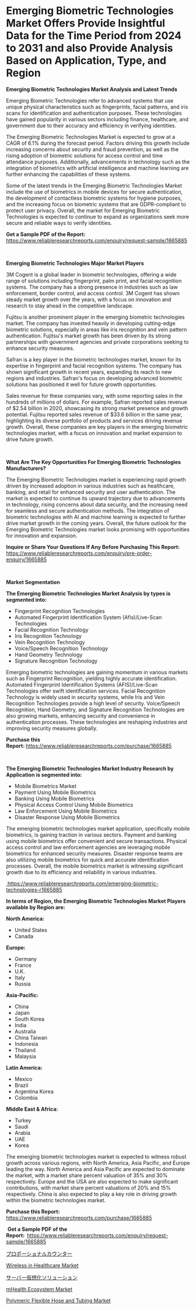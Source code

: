 <p><h1>Emerging Biometric Technologies Market Offers Provide Insightful Data for the Time Period from 2024 to 2031 and also Provide Analysis Based on Application, Type, and Region</h1></p><p><strong>Emerging Biometric Technologies Market Analysis and Latest Trends</strong></p>
<p><p>Emerging Biometric Technologies refer to advanced systems that use unique physical characteristics such as fingerprints, facial patterns, and iris scans for identification and authentication purposes. These technologies have gained popularity in various sectors including finance, healthcare, and government due to their accuracy and efficiency in verifying identities.</p><p>The Emerging Biometric Technologies Market is expected to grow at a CAGR of 6.1% during the forecast period. Factors driving this growth include increasing concerns about security and fraud prevention, as well as the rising adoption of biometric solutions for access control and time attendance purposes. Additionally, advancements in technology such as the integration of biometrics with artificial intelligence and machine learning are further enhancing the capabilities of these systems.</p><p>Some of the latest trends in the Emerging Biometric Technologies Market include the use of biometrics in mobile devices for secure authentication, the development of contactless biometric systems for hygiene purposes, and the increasing focus on biometric systems that are GDPR-compliant to protect user privacy. Overall, the market for Emerging Biometric Technologies is expected to continue to expand as organizations seek more secure and reliable ways to verify identities.</p></p>
<p><strong>Get a Sample PDF of the Report:&nbsp;</strong> <a href="https://www.reliableresearchreports.com/enquiry/request-sample/1665885">https://www.reliableresearchreports.com/enquiry/request-sample/1665885</a></p>
<p>&nbsp;</p>
<p><strong>Emerging Biometric Technologies Major Market Players</strong></p>
<p><p>3M Cogent is a global leader in biometric technologies, offering a wide range of solutions including fingerprint, palm print, and facial recognition systems. The company has a strong presence in industries such as law enforcement, border control, and access control. 3M Cogent has shown steady market growth over the years, with a focus on innovation and research to stay ahead in the competitive landscape.</p><p>Fujitsu is another prominent player in the emerging biometric technologies market. The company has invested heavily in developing cutting-edge biometric solutions, especially in areas like iris recognition and vein pattern authentication. Fujitsu's market growth has been driven by its strong partnerships with government agencies and private corporations seeking to enhance security measures.</p><p>Safran is a key player in the biometric technologies market, known for its expertise in fingerprint and facial recognition systems. The company has shown significant growth in recent years, expanding its reach to new regions and industries. Safran's focus on developing advanced biometric solutions has positioned it well for future growth opportunities.</p><p>Sales revenue for these companies vary, with some reporting sales in the hundreds of millions of dollars. For example, Safran reported sales revenue of $2.54 billion in 2020, showcasing its strong market presence and growth potential. Fujitsu reported sales revenue of $33.6 billion in the same year, highlighting its diverse portfolio of products and services driving revenue growth. Overall, these companies are key players in the emerging biometric technologies market, with a focus on innovation and market expansion to drive future growth.</p></p>
<p>&nbsp;</p>
<p><strong>What Are The Key Opportunities For Emerging Biometric Technologies Manufacturers?</strong></p>
<p><p>The Emerging Biometric Technologies market is experiencing rapid growth driven by increased adoption in various industries such as healthcare, banking, and retail for enhanced security and user authentication. The market is expected to continue its upward trajectory due to advancements in technology, rising concerns about data security, and the increasing need for seamless and secure authentication methods. The integration of biometric technologies with AI and machine learning is expected to further drive market growth in the coming years. Overall, the future outlook for the Emerging Biometric Technologies market looks promising with opportunities for innovation and expansion.</p></p>
<p><strong>Inquire or Share Your Questions If Any Before Purchasing This Report:</strong> <a href="https://www.reliableresearchreports.com/enquiry/pre-order-enquiry/1665885">https://www.reliableresearchreports.com/enquiry/pre-order-enquiry/1665885</a></p>
<p>&nbsp;</p>
<p><strong>Market Segmentation</strong></p>
<p><strong>The Emerging Biometric Technologies Market Analysis by types is segmented into:</strong></p>
<p><ul><li>Fingerprint Recognition Technologies</li><li>Automated Fingerprint Identification System (Afis)/Live-Scan Technologies</li><li>Facial Recognition Technology</li><li>Iris Recognition Technology</li><li>Vein Recognition Technology</li><li>Voice/Speech Recognition Technology</li><li>Hand Geometry Technology</li><li>Signature Recognition Technology</li></ul></p>
<p><p>Emerging biometric technologies are gaining momentum in various markets such as Fingerprint Recognition, yielding highly accurate identification. Automated Fingerprint Identification Systems (AFIS)/Live-Scan Technologies offer swift identification services. Facial Recognition Technology is widely used in security systems, while Iris and Vein Recognition Technologies provide a high level of security. Voice/Speech Recognition, Hand Geometry, and Signature Recognition Technologies are also growing markets, enhancing security and convenience in authentication processes. These technologies are reshaping industries and improving security measures globally.</p></p>
<p><strong>Purchase this Report:&nbsp;</strong><a href="https://www.reliableresearchreports.com/purchase/1665885">https://www.reliableresearchreports.com/purchase/1665885</a></p>
<p>&nbsp;</p>
<p><strong>The Emerging Biometric Technologies Market Industry Research by Application is segmented into:</strong></p>
<p><ul><li>Mobile Biometrics Market</li><li>Payment Using Mobile Biometrics</li><li>Banking Using Mobile Biometrics</li><li>Physical Access Control Using Mobile Biometrics</li><li>Law Enforcement Using Mobile Biometrics</li><li>Disaster Response Using Mobile Biometrics</li></ul></p>
<p><p>The emerging biometric technologies market application, specifically mobile biometrics, is gaining traction in various sectors. Payment and banking using mobile biometrics offer convenient and secure transactions. Physical access control and law enforcement agencies are leveraging mobile biometrics for enhanced security measures. Disaster response teams are also utilizing mobile biometrics for quick and accurate identification processes. Overall, the mobile biometrics market is witnessing significant growth due to its efficiency and reliability in various industries.</p></p>
<p><a href="https://www.reliableresearchreports.com/emerging-biometric-technologies-r1665885">&nbsp;https://www.reliableresearchreports.com/emerging-biometric-technologies-r1665885</a></p>
<p><strong>In terms of Region, the Emerging Biometric Technologies Market Players available by Region are:</strong></p>
<p>
    <p> <strong> North America: </strong>
        <ul>
            <li>United States</li>
            <li>Canada</li>
        </ul>
        </p> 
    <p> <strong> Europe: </strong>
        <ul>
            <li>Germany</li>
            <li>France</li>
            <li>U.K.</li>
            <li>Italy</li>
            <li>Russia</li>
        </ul>
        </p> 
    <p> <strong> Asia-Pacific: </strong>
        <ul>
            <li>China</li>
            <li>Japan</li>
            <li>South Korea</li>
            <li>India</li>
            <li>Australia</li>
            <li>China Taiwan</li>
            <li>Indonesia</li>
            <li>Thailand</li>
            <li>Malaysia</li>
        </ul>
        </p> 
    <p> <strong> Latin America: </strong>
        <ul>
            <li>Mexico</li>
            <li>Brazil</li>
            <li>Argentina Korea</li>
            <li>Colombia</li>
        </ul>
        </p> 
    <p> <strong> Middle East & Africa: </strong>
        <ul>
            <li>Turkey</li>
            <li>Saudi</li>
            <li>Arabia</li>
            <li>UAE</li>
            <li>Korea</li>
        </ul>
    </p>
    </p>
<p><p>The emerging biometric technologies market is expected to witness robust growth across various regions, with North America, Asia Pacific, and Europe leading the way. North America and Asia Pacific are expected to dominate the market, with a market share percent valuation of 35% and 30% respectively. Europe and the USA are also expected to make significant contributions, with market share percent valuations of 20% and 15% respectively. China is also expected to play a key role in driving growth within the biometric technologies market.</p></p>
<p><strong>Purchase this Report: </strong><a href="https://www.reliableresearchreports.com/purchase/1665885">https://www.reliableresearchreports.com/purchase/1665885</a></p>
<p>&nbsp;<strong>Get a Sample PDF of the Report:&nbsp;&nbsp;</strong><a href="https://www.reliableresearchreports.com/enquiry/request-sample/1665885">https://www.reliableresearchreports.com/enquiry/request-sample/1665885</a></p>
<p><strong></strong></p>
<p><p><a href="https://github.com/mm14022023/Market-Research-Report-List-1/blob/main/523669146656.md">プロポーショナルカウンター</a></p><p><a href="https://github.com/DeonteStanton2023/Market-Research-Report-List-1/blob/main/wireless-in-healthcare-market.md">Wireless in Healthcare Market</a></p><p><a href="https://github.com/RudySimonis2023/Market-Research-Report-List-1/blob/main/726224446657.md">サーバー仮想化ソリューション</a></p><p><a href="https://github.com/Glendatilghmankmgz0rbhwpy/Market-Research-Report-List-2/blob/main/mhealth-ecosystem-market.md">mHealth Ecosystem Market</a></p><p><a href="https://issuu.com/reportprime-2/docs/polymeric-flexible-hose-and-tubing-market-size-203">Polymeric Flexible Hose and Tubing Market</a></p></p>